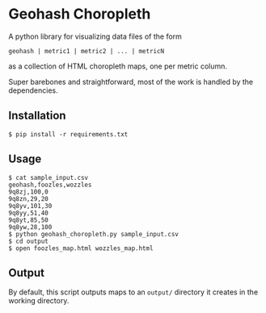 # Geohash Choropleth
A python library for visualizing data files of the form

`geohash | metric1 | metric2 | ... | metricN`

as a collection of HTML choropleth maps, one per metric column.

Super barebones and straightforward, most of the work is handled by the dependencies.

## Installation
    $ pip install -r requirements.txt

## Usage
    $ cat sample_input.csv
    geohash,foozles,wozzles
    9q8zj,100,0
    9q8zn,29,20
    9q8yv,101,30
    9q8yy,51,40
    9q8yt,85,50
    9q8yw,28,100
    $ python geohash_choropleth.py sample_input.csv
    $ cd output
    $ open foozles_map.html wozzles_map.html

## Output
By default, this script outputs maps to an `output/` directory it creates in the working directory.
